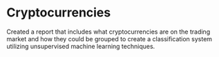 # Cryptocurrencies
Created a report that includes what cryptocurrencies are on the trading market and how they could be grouped to create a classification system utilizing unsupervised machine learning techniques. 
